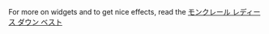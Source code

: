 For more on widgets and  to get nice effects, read the
 <a href="http://www.singladentalcare.com/shoponlinejp.asp?cheap=shop/115288/products-fl39.html" title="モンクレール レディース ダウン ベスト">モンクレール レディース ダウン ベスト</a>